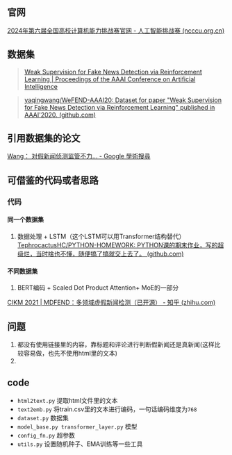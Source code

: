 
## 官网

[2024年第六届全国高校计算机能力挑战赛官网 - 人工智能挑战赛 (ncccu.org.cn)](https://www.ncccu.org.cn/index/Paper/case1.html)

## 数据集

> [Weak Supervision for Fake News Detection via Reinforcement Learning | Proceedings of the AAAI Conference on Artificial Intelligence](https://ojs.aaai.org/index.php/AAAI/article/view/5389)

> [yaqingwang/WeFEND-AAAI20: Dataset for paper "Weak Supervision for Fake News Detection via Reinforcement Learning" published in AAAI'2020. (github.com)](https://github.com/yaqingwang/WeFEND-AAAI20/tree/master)


## 引用数据集的论文

[Wang： 对假新闻侦测监管不力... - Google 學術搜尋](https://scholar.google.com.hk/scholar?start=0&hl=zh-TW&as_sdt=2005&sciodt=0,5&cites=3571851614042495630&scipsc=)

## 可借鉴的代码或者思路

### 代码

#### 同一个数据集

1. 数据处理 + LSTM（这个LSTM可以用Transformer结构替代）
[TephrocactusHC/PYTHON-HOMEWORK: PYTHON课的期末作业，写的超级烂，当时啥也不懂，随便搞了搞就交上去了。 (github.com)](https://github.com/TephrocactusHC/PYTHON-HOMEWORK/tree/main)
#### 不同数据集

1. BERT编码 + Scaled Dot Product Attention+ MoE的一部分 

[CIKM 2021 | MDFEND：多领域虚假新闻检测（已开源） - 知乎 (zhihu.com)](https://zhuanlan.zhihu.com/p/443690475)

## 问题

1. 都没有使用链接里的内容，靠标题和评论进行判断假新闻还是真新闻(这样比较容易做，也先不使用html里的文本)
2. 

## code

- `html2text.py` 提取html文件里的文本
- `text2emb.py` 将train.csv里的文本进行编码，一句话编码维度为`768`
- `dataset.py` 数据集
- `model_base.py transformer_layer.py` 模型
- `config_fn.py` 超参数
- `utils.py` 设置随机种子、EMA训练等一些工具

